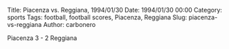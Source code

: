 Title: Piacenza vs. Reggiana, 1994/01/30
Date: 1994/01/30 00:00
Category: sports
Tags: football, football scores, Piacenza, Reggiana
Slug: piacenza-vs-reggiana
Author: carbonero


Piacenza 3 - 2 Reggiana
